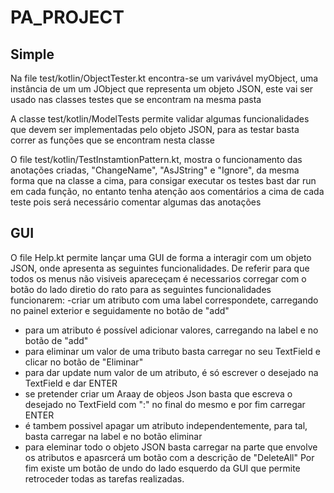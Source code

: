 # PA_PROJECT
## Simple
Na file test/kotlin/ObjectTester.kt encontra-se um varivável myObject, uma instância de um um JObject que representa um objeto JSON, este vai ser usado nas classes testes que se encontram na mesma pasta

A classe test/kotlin/ModelTests permite validar algumas funcionalidades que devem ser implementadas pelo objeto JSON, para as testar basta correr as funções que se encontram nesta classe

O file  test/kotlin/TestInstamtionPattern.kt, mostra o funcionamento das anotações criadas, "ChangeName", "AsJString" e "Ignore", da mesma forma que na classe a cima, para consigar executar os testes bast dar run em cada função, no entanto tenha atenção aos comentários a cima de cada teste pois será necessário comentar algumas das anotações 

## GUI
O file Help.kt permite lançar uma GUI de forma a interagir com um objeto JSON, onde apresenta as seguintes funcionalidades. De referir para que todos os menus não visiveis apareceçam é necessarios corregar com o botão do lado diretio do rato para as seguintes funcionalidades funcionarem:
-criar um atributo com uma label correspondete, carregando no painel exterior e seguidamente no botão de "add"
- para um atributo é possível adicionar valores, carregando na label e no botão de "add"
- para eliminar um valor de uma tributo basta carregar no seu TextField e clicar no botão de "Eliminar"
- para dar update num valor de um atributo, é só escrever o desejado na TextField e dar ENTER
- se pretender criar um Araay de objeos Json basta que escreva o desejado no TextField com ":" no final do mesmo e por fim carregar ENTER
- é tambem possivel apagar um atributo independentemente, para tal, basta carregar na label e no botão eliminar
- para eleminar todo o objeto JSON basta carregar na parte que envolve os atributos e apasrcerá um botão com a descrição de "DeleteAll"
Por fim existe um botão de undo do lado esquerdo da GUI que permite retroceder todas as tarefas realizadas.


